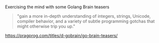 Exercising the mind with some Golang Brain teasers

> "gain a more in-depth understanding of integers, strings, Unicode, compiler behavior, and a variety of subtle programming gotchas that might otherwise trip you up."

https://pragprog.com/titles/d-gobrain/go-brain-teasers/
